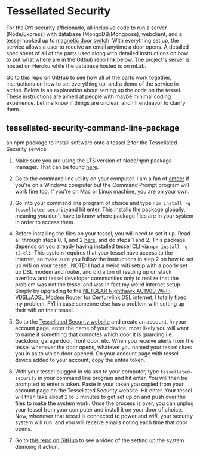# Tessellated Security

For the DYI security afficionado, all inclusive code to run a server (Node/Express) with database (MongoDB/Mongoose), webclient, and a [tessel](https://tessel.io/) hooked up to [magnetic door switch](https://www.sparkfun.com/products/13247). With everything set up, the service allows a user to receive an email anytime a door opens. A detailed spec sheet of all of the parts used along with detailed instructions on how to put what where are in the Github repo link below.  The project's server is hosted on Heroku while the database hosted is on mLab. 

Go to [this repo on GitHub](https://github.com/EnshaednHiker/tessellated-security) to see how all of the parts work together, instructions on how to set everything up, and a demo of the service in action. Below is an explanation about setting up the code on the tessel. These instructions are aimed at people with maybe minimal coding experience. Let me know if things are unclear, and I'll endeavor to clarify them.

## tessellated-security-command-line-package
an npm package to install software onto a tessel 2 for the Tessellated Security service

1. Make sure you are using the LTS version of Node/npm package manager. That can be found [here](https://nodejs.org/en/).

2. Go to the command line utility on your computer. I am a fan of [cmder](http://cmder.net/) if you're on a Windows computer but the Command Prompt program will work fine too. If you're on Mac or Linux machine, you are on your own.

3. Go into your command line program of choice and type `npm install -g tessellated-security`and hit enter. This installs the package globally, meaning you don't have to know where package files are in your system in order to access them.

4. Before installing the files on your tessel, you will need to set it up. Read all through steps 0, 1, and 2 [here](https://tessel.github.io/t2-start/), and do steps 1 and 2.  This package depends on you already having installed tessel CLI via `npm install -g t2-cli`.  This system requires that your tessel have access to the internet, so make sure you follow the instructions in step 2 on how to set up wifi on your tessel. NOTE: I had a weird wifi setup with a poorly set up DSL modem and router, and did a ton of reading up on stack overflow and tessel developer communities only to realize that the problem was not the tessel and was in fact my weird internet setup. Simply by upgrading to the [NETGEAR Nighthawk AC1900 Wi-Fi VDSL/ADSL Modem Router](https://www.amazon.com/gp/product/B0111MRL4S/ref=oh_aui_search_detailpage?ie=UTF8&psc=1) for Centurylink DSL internet, I totally fixed my problem. FYI in case someone else has a problem with setting up their wifi on their tessel. 

5. Go to the [Tessellated Security website](https://enshaednhiker.github.io/tessellated-security-webclient/) and create an account. In your account page, enter the name of your device, most likely you will want to name it something that connotes which door it is guarding i.e. backdoor, garage door, front door, etc. When you receive alerts from the tessel whenever the door opens, whatever you named your tessel clues you in as to which door opened. On your account page with tessel device added to your account, copy the entire token.

6. With your tessel plugged in via usb to your computer, type `tessellated-security` in your command line program and hit enter. You will then be prompted to enter a token. Paste in your token you copied from your account page on the Tessellated Security website.  Hit enter.  Your tessel will then take about 2 to 3 minutes to get set up on and push over the files to make the system work. Once the process is over, you can unplug your tessel from your computer and install it on your door of choice. Now, whenever that tessel is connected to power and wifi, your security system will run, and you will receive emails noting each time that door opens. 

7. Go to [this repo on GitHub](https://github.com/EnshaednHiker/tessellated-security) to see a video of the setting up the system demoing it action.



